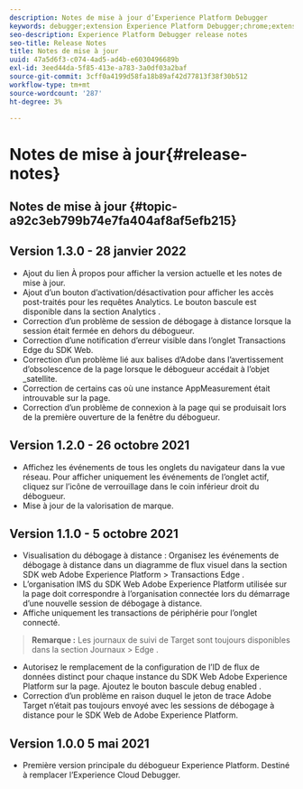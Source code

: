 ```yaml
---
description: Notes de mise à jour d’Experience Platform Debugger
keywords: debugger;extension Experience Platform Debugger;chrome;extension;notes de mise à jour
seo-description: Experience Platform Debugger release notes
seo-title: Release Notes
title: Notes de mise à jour
uuid: 47a5d6f3-c074-4ad5-ad4b-e6030496689b
exl-id: 3eed44da-5f85-413e-a783-3a0df03a2baf
source-git-commit: 3cff0a4199d58fa18b89af42d77813f38f30b512
workflow-type: tm+mt
source-wordcount: '287'
ht-degree: 3%

---
```


# Notes de mise à jour{#release-notes}

## Notes de mise à jour {#topic-a92c3eb799b74e7fa404af8af5efb215}

## Version 1.3.0 - 28 janvier 2022

* Ajout du lien À propos pour afficher la version actuelle et les notes de mise à jour.
* Ajout d’un bouton d’activation/désactivation pour afficher les accès post-traités pour les requêtes Analytics. Le bouton bascule est disponible dans la section Analytics .
* Correction d’un problème de session de débogage à distance lorsque la session était fermée en dehors du débogueur.
* Correction d’une notification d’erreur visible dans l’onglet Transactions Edge du SDK Web.
* Correction d’un problème lié aux balises d’Adobe dans l’avertissement d’obsolescence de la page lorsque le débogueur accédait à l’objet _satellite.
* Correction de certains cas où une instance AppMeasurement était introuvable sur la page.
* Correction d’un problème de connexion à la page qui se produisait lors de la première ouverture de la fenêtre du débogueur.

## Version 1.2.0 - 26 octobre 2021

* Affichez les événements de tous les onglets du navigateur dans la vue réseau. Pour afficher uniquement les événements de l’onglet actif, cliquez sur l’icône de verrouillage dans le coin inférieur droit du débogueur.
* Mise à jour de la valorisation de marque.

## Version 1.1.0 - 5 octobre 2021

* Visualisation du débogage à distance : Organisez les événements de débogage à distance dans un diagramme de flux visuel dans la section SDK web Adobe Experience Platform > Transactions Edge .
* L’organisation IMS du SDK Web Adobe Experience Platform utilisée sur la page doit correspondre à l’organisation connectée lors du démarrage d’une nouvelle session de débogage à distance.
* Affiche uniquement les transactions de périphérie pour l’onglet connecté.

> **Remarque :** Les journaux de suivi de Target sont toujours disponibles dans la section Journaux > Edge .
* Autorisez le remplacement de la configuration de l’ID de flux de données distinct pour chaque instance du SDK Web Adobe Experience Platform sur la page. Ajoutez le bouton bascule debug enabled .
* Correction d’un problème en raison duquel le jeton de trace Adobe Target n’était pas toujours envoyé avec les sessions de débogage à distance pour le SDK Web de Adobe Experience Platform.

## Version 1.0.0 5 mai 2021

* Première version principale du débogueur Experience Platform. Destiné à remplacer l’Experience Cloud Debugger.
